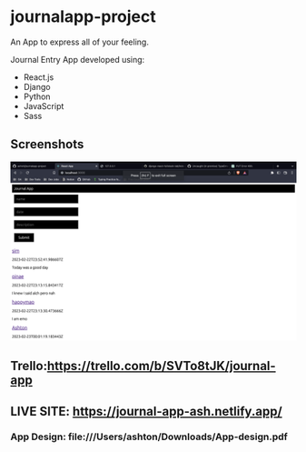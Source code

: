 # journalapp-project

An App to express all of your feeling. 


Journal Entry App developed using:
- React.js
- Django
- Python
- JavaScript
- Sass
## Screenshots

![Screenshot of my App](App-image.png)

## Trello:https://trello.com/b/SVTo8tJK/journal-app

## LIVE SITE: https://journal-app-ash.netlify.app/

### App Design: file:///Users/ashton/Downloads/App-design.pdf
